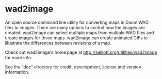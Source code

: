 wad2image
=========

An open source command line utility for converting maps in Doom WAD files to
images. There are many options to control how the images are created.
wad2image can select multiple maps from multiple WAD files and create images
for those maps. wad2image can create animated GIFs to illustrate the
differences between revisions of a map.

Check out wad2image's home page at
http://selliott.org/utilities/wad2image for more info.

See the "doc" directory for credit, development, license and version
information.
